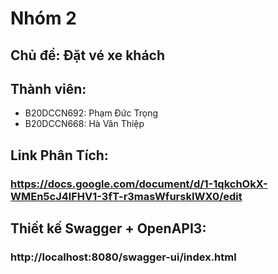 # Nhóm 2
## Chủ đề: Đặt vé xe khách
## Thành viên:
  - B20DCCN692: Phạm Đức Trọng
  - B20DCCN668: Hà Văn Thiệp
## Link Phân Tích:
### https://docs.google.com/document/d/1-1qkchOkX-WMEn5cJ4lFHV1-3fT-r3masWfurskIWX0/edit
## Thiết kế Swagger + OpenAPI3:
### http://localhost:8080/swagger-ui/index.html
